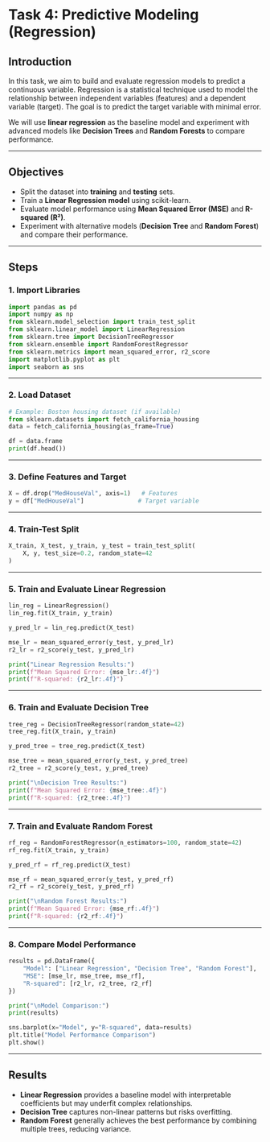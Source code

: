 
# **Task 4: Predictive Modeling (Regression)**

## **Introduction**

In this task, we aim to build and evaluate regression models to predict a continuous variable. Regression is a statistical technique used to model the relationship between independent variables (features) and a dependent variable (target). The goal is to predict the target variable with minimal error.

We will use **linear regression** as the baseline model and experiment with advanced models like **Decision Trees** and **Random Forests** to compare performance.

---

## **Objectives**

* Split the dataset into **training** and **testing** sets.
* Train a **Linear Regression model** using scikit-learn.
* Evaluate model performance using **Mean Squared Error (MSE)** and **R-squared (R²)**.
* Experiment with alternative models (**Decision Tree** and **Random Forest**) and compare their performance.

---

## **Steps**

### **1. Import Libraries**

```python
import pandas as pd
import numpy as np
from sklearn.model_selection import train_test_split
from sklearn.linear_model import LinearRegression
from sklearn.tree import DecisionTreeRegressor
from sklearn.ensemble import RandomForestRegressor
from sklearn.metrics import mean_squared_error, r2_score
import matplotlib.pyplot as plt
import seaborn as sns
```

---

### **2. Load Dataset**


```python
# Example: Boston housing dataset (if available)
from sklearn.datasets import fetch_california_housing
data = fetch_california_housing(as_frame=True)

df = data.frame
print(df.head())
```

---

### **3. Define Features and Target**

```python
X = df.drop("MedHouseVal", axis=1)   # Features
y = df["MedHouseVal"]               # Target variable
```

---

### **4. Train-Test Split**

```python
X_train, X_test, y_train, y_test = train_test_split(
    X, y, test_size=0.2, random_state=42
)
```

---

### **5. Train and Evaluate Linear Regression**

```python
lin_reg = LinearRegression()
lin_reg.fit(X_train, y_train)

y_pred_lr = lin_reg.predict(X_test)

mse_lr = mean_squared_error(y_test, y_pred_lr)
r2_lr = r2_score(y_test, y_pred_lr)

print("Linear Regression Results:")
print(f"Mean Squared Error: {mse_lr:.4f}")
print(f"R-squared: {r2_lr:.4f}")
```

---

### **6. Train and Evaluate Decision Tree**

```python
tree_reg = DecisionTreeRegressor(random_state=42)
tree_reg.fit(X_train, y_train)

y_pred_tree = tree_reg.predict(X_test)

mse_tree = mean_squared_error(y_test, y_pred_tree)
r2_tree = r2_score(y_test, y_pred_tree)

print("\nDecision Tree Results:")
print(f"Mean Squared Error: {mse_tree:.4f}")
print(f"R-squared: {r2_tree:.4f}")
```

---

### **7. Train and Evaluate Random Forest**

```python
rf_reg = RandomForestRegressor(n_estimators=100, random_state=42)
rf_reg.fit(X_train, y_train)

y_pred_rf = rf_reg.predict(X_test)

mse_rf = mean_squared_error(y_test, y_pred_rf)
r2_rf = r2_score(y_test, y_pred_rf)

print("\nRandom Forest Results:")
print(f"Mean Squared Error: {mse_rf:.4f}")
print(f"R-squared: {r2_rf:.4f}")
```

---

### **8. Compare Model Performance**

```python
results = pd.DataFrame({
    "Model": ["Linear Regression", "Decision Tree", "Random Forest"],
    "MSE": [mse_lr, mse_tree, mse_rf],
    "R-squared": [r2_lr, r2_tree, r2_rf]
})

print("\nModel Comparison:")
print(results)

sns.barplot(x="Model", y="R-squared", data=results)
plt.title("Model Performance Comparison")
plt.show()
```

---

## **Results**

* **Linear Regression** provides a baseline model with interpretable coefficients but may underfit complex relationships.
* **Decision Tree** captures non-linear patterns but risks overfitting.
* **Random Forest** generally achieves the best performance by combining multiple trees, reducing variance.

